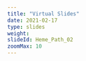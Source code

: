 ```yaml
---
title: "Virtual Slides"
date: 2021-02-17
type: slides
weight:
slideId: Heme_Path_02
zoomMax: 10
---
```

